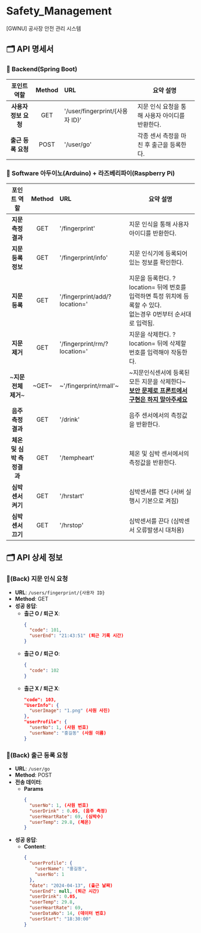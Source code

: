 # Safety_Management
[GWNU] 공사장 안전 관리 시스템

## 🗂️ API 명세서
### 📕 Backend(Spring Boot)
| 포인트 역할             | Method | URL                           | 요약 설명                              |
|:--------------------:|:------:|:------------------------------|--------------------------------------|
| **사용자 정보 요청**     | GET    | '/user/fingerprint/{사용자 ID}' | 지문 인식 요청을 통해 사용자 아이디를 반환한다. |
| **출근 등록 요청**      | POST   | '/user/go'                     | 각종 센서 측정을 마친 후 출근을 등록한다.     |

### 📘 Software 아두이노(Arduino) + 라즈베리파이(Raspberry Pi)
| 포인트 역할             | Method | URL                 | 요약 설명                              |
|:--------------------:|:------:|:--------------------|--------------------------------------|
| **지문 측정결과**       | GET    | '/fingerprint'       | 지문 인식을 통해 사용자 아이디를 반환한다.     |
| **지문 등록정보**       | GET    | '/fingerprint/info'  | 지문 인식기에 등록되어있는 정보를 확인한다.     |
| **지문 등록**         | GET    | '/fingerprint/add/?location=' | 지문을 등록한다. ?location= 뒤에 번호를 입력하면 특정 위치에 등록할 수 있다. </br>없는경우 0번부터 순서대로 입력됨.     |
| **지문 제거**         | GET    | '/fingerprint/rm/?location='       | 지문을 삭제한다. ?location= 뒤에 삭제할 번호를 입력해야 작동한다.     |
| ~**지문 전체제거**~       | ~GET~    | ~'/fingerprint/rmall'~       | ~지문인식센서에 등록된 모든 지문을 삭제한다~ </br>**<u>보안 문제로 프론트에서 구현은 하지 말아주세요</u>**     |
| **음주 측정결과**      | GET    | '/drink'              | 음주 센서에서의 측정값을 반환한다.           |
| **체온 및 심박 측정결과**| GET    | '/tempheart'          | 체온 및 심박 센서에서의 측정값을 반환한다.     |
| **심박센서 켜기**| GET    | '/hrstart'          | 심박센서를 켠다 (서버 실행시 기본으로 켜짐)     |
| **심박센서 끄기**| GET    | '/hrstop'          | 심박센서를 끈다 (심박센서 오류발생시 대처용)     |


## 🗂️ API 상세 정보
### 📕(Back) 지문 인식 요청
- **URL**: `/users/fingerprint/{사용자 ID}`
- **Method**: GET
- **성공 응답**:
  - **출근 O / 퇴근 X**:
    ```json
    {
      "code": 101,
      "userEnd": "21:43:51" (퇴근 기록 시간)
    }
    ```
  - **출근 O / 퇴근 O**:
    ```json
    {
      "code": 102
    }
    ```
  - **출근 X / 퇴근 X**:
    ```json
    "code": 103,
    "UserInfo": {
      "userImage": "1.png" (사원 사진)
    },
    "userProfile": {
      "userNo": 1, (사원 번호)
      "userName": "홍길동" (사원 이름)
    }
      ```

### 📕(Back) 출근 등록 요청
- **URL**: `/user/go`
- **Method**: POST
- **전송 데이터**:
  - **Params**
    ```json
    {
      "userNo": 1, (사원 번호)
      "userDrink" : 0.05, (음주 측정)
      "userHeartRate": 69, (심박수)
      "userTemp": 29.8, (체온)
    }
    ```  
- **성공 응답**:
  - **Content**:
    ```json
    {
      "userProfile": {
        "userName": "홍길동",
        "userNo": 1
      },
      "date": "2024-04-13", (출근 날짜)
      "userEnd": null, (퇴근 시간)
      "userDrink": 0.05, 
      "userTemp": 29.8,
      "userHeartRate": 69,
      "userDataNo": 14, (데이터 번호)
      "userStart": "18:30:00"
    }
    ```
